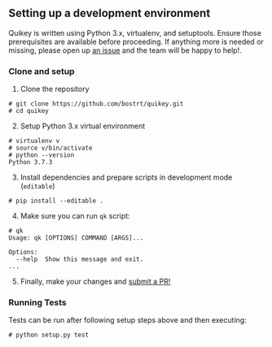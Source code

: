 ## Setting up a development environment

Quikey is written using Python 3.x, virtualenv, and setuptools. Ensure those prerequisites are available before proceeding. If anything more is needed or missing, please open up [an issue](https://github.com/bostrt/quikey/issues/new) and the team will be happy to help!.

### Clone and setup

1. Clone the repository
```
# git clone https://github.com/bostrt/quikey.git
# cd quikey
```
2. Setup Python 3.x virtual environment
```
# virtualenv v
# source v/bin/activate
# python --version
Python 3.7.3
```
3. Install dependencies and prepare scripts in development mode (`editable`)
```
# pip install --editable .
```
4. Make sure you can run `qk` script:
```
# qk
Usage: qk [OPTIONS] COMMAND [ARGS]...

Options:
  --help  Show this message and exit.
...
```
5. Finally, make your changes and [submit a PR!](https://github.com/bostrt/quikey/compare)

### Running Tests

Tests can be run after following setup steps above and then executing:

```
# python setup.py test
```
